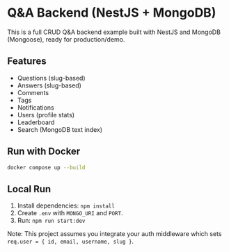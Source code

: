 # Q&A Backend (NestJS + MongoDB)

This is a full CRUD Q&A backend example built with NestJS and MongoDB (Mongoose), ready for production/demo.

## Features
- Questions (slug-based)
- Answers (slug-based)
- Comments
- Tags
- Notifications
- Users (profile stats)
- Leaderboard
- Search (MongoDB text index)

## Run with Docker
```bash
docker compose up --build
```

## Local Run
1. Install dependencies: `npm install`
2. Create `.env` with `MONGO_URI` and `PORT`.
3. Run: `npm run start:dev`

Note: This project assumes you integrate your auth middleware which sets `req.user = { id, email, username, slug }`.
